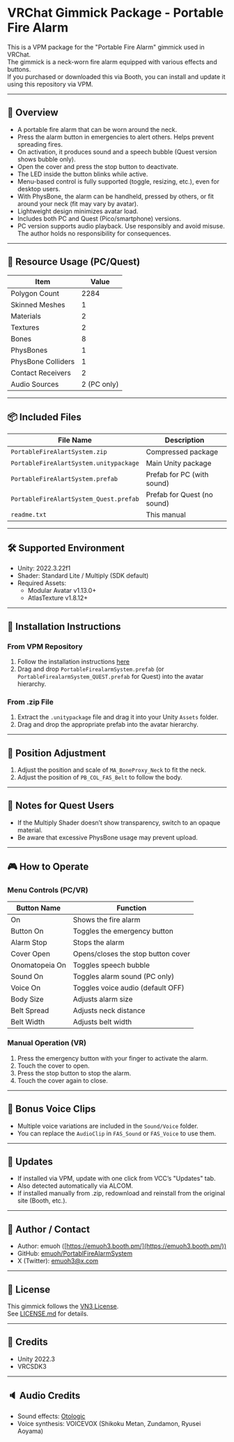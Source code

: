 
# VRChat Gimmick Package - Portable Fire Alarm

This is a VPM package for the "Portable Fire Alarm" gimmick used in VRChat.  
The gimmick is a neck-worn fire alarm equipped with various effects and buttons.  
If you purchased or downloaded this via Booth, you can install and update it using this repository via VPM.

---

## 🔧 Overview

- A portable fire alarm that can be worn around the neck.
- Press the alarm button in emergencies to alert others. Helps prevent spreading fires.
- On activation, it produces sound and a speech bubble (Quest version shows bubble only).
- Open the cover and press the stop button to deactivate.
- The LED inside the button blinks while active.
- Menu-based control is fully supported (toggle, resizing, etc.), even for desktop users.
- With PhysBone, the alarm can be handheld, pressed by others, or fit around your neck (fit may vary by avatar).
- Lightweight design minimizes avatar load.
- Includes both PC and Quest (Pico/smartphone) versions.
- PC version supports audio playback. Use responsibly and avoid misuse. The author holds no responsibility for consequences.

---

## 📐 Resource Usage (PC/Quest)

| Item | Value |
|------|-------|
| Polygon Count | 2284 |
| Skinned Meshes | 1 |
| Materials | 2 |
| Textures | 2 |
| Bones | 8 |
| PhysBones | 1 |
| PhysBone Colliders | 1 |
| Contact Receivers | 2 |
| Audio Sources | 2 (PC only) |

---

## 📦 Included Files

| File Name | Description |
|----------|-------------|
| `PortableFireAlartSystem.zip` | Compressed package |
| `PortableFireAlartSystem.unitypackage` | Main Unity package |
| `PortableFireAlartSystem.prefab` | Prefab for PC (with sound) |
| `PortableFireAlartSystem_Quest.prefab` | Prefab for Quest (no sound) |
| `readme.txt` | This manual |

---

## 🛠 Supported Environment

- Unity: 2022.3.22f1
- Shader: Standard Lite / Multiply (SDK default)
- Required Assets:
  - Modular Avatar v1.13.0+
  - AtlasTexture v1.8.12+

---

## 🧩 Installation Instructions

### From VPM Repository

1. Follow the installation instructions [here](https://github.com/emuoh/vpm-repos/blob/main/README.md)
2. Drag and drop `PortableFirealarmSystem.prefab` (or `PortableFirealarmSystem_QUEST.prefab` for Quest) into the avatar hierarchy.

### From .zip File

1. Extract the `.unitypackage` file and drag it into your Unity `Assets` folder.
2. Drag and drop the appropriate prefab into the avatar hierarchy.

---

## 🧩 Position Adjustment

1. Adjust the position and scale of `MA_BoneProxy_Neck` to fit the neck.
2. Adjust the position of `PB_COL_FAS_Belt` to follow the body.

---

## 🧪 Notes for Quest Users

- If the Multiply Shader doesn’t show transparency, switch to an opaque material.
- Be aware that excessive PhysBone usage may prevent upload.

---

## 🎮 How to Operate

### Menu Controls (PC/VR)

| Button Name | Function |
|-------------|----------|
| On | Shows the fire alarm |
| Button On | Toggles the emergency button |
| Alarm Stop | Stops the alarm |
| Cover Open | Opens/closes the stop button cover |
| Onomatopeia On | Toggles speech bubble |
| Sound On | Toggles alarm sound (PC only) |
| Voice On | Toggles voice audio (default OFF) |
| Body Size | Adjusts alarm size |
| Belt Spread | Adjusts neck distance |
| Belt Width | Adjusts belt width |

### Manual Operation (VR)

1. Press the emergency button with your finger to activate the alarm.
2. Touch the cover to open.
3. Press the stop button to stop the alarm.
4. Touch the cover again to close.

---

## 🎁 Bonus Voice Clips

- Multiple voice variations are included in the `Sound/Voice` folder.
- You can replace the `AudioClip` in `FAS_Sound` or `FAS_Voice` to use them.

---

## 🔁 Updates

- If installed via VPM, update with one click from VCC’s "Updates" tab.
- Also detected automatically via ALCOM.
- If installed manually from .zip, redownload and reinstall from the original site (Booth, etc.).

---

## 👤 Author / Contact

- Author: emuoh ([https://emuoh3.booth.pm/](https://emuoh3.booth.pm/))
- GitHub: [emuoh/PortablFireAlarmSystem](https://github.com/emuoh/PortablFireAlarmSystem)
- X (Twitter): emuoh3@x.com

---

## 📜 License

This gimmick follows the [VN3 License](https://www.vn3.org/index).  
See [LICENSE.md](https://github.com/emuoh/vpm-repos/blob/main/LICENSE.md) for details.

---

## 🧷 Credits

- Unity 2022.3
- VRCSDK3

---

## 🔈 Audio Credits

- Sound effects: [Otologic](https://otologic.jp)
- Voice synthesis: VOICEVOX (Shikoku Metan, Zundamon, Ryusei Aoyama)
